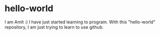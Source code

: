 # hello-world
I am Amit :)
I have just started learning to program.
With this "hello-world" repository, I am just trying to learn to use github.
